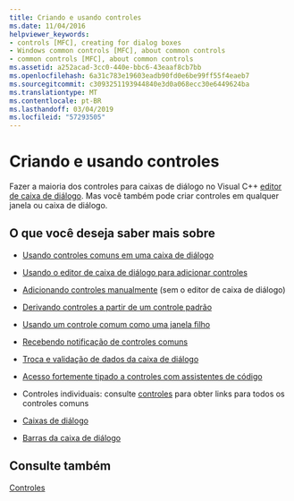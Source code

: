 ```yaml
---
title: Criando e usando controles
ms.date: 11/04/2016
helpviewer_keywords:
- controls [MFC], creating for dialog boxes
- Windows common controls [MFC], about common controls
- common controls [MFC], about common controls
ms.assetid: a252acad-3cc0-440e-bbc6-43eaaf8cb7bb
ms.openlocfilehash: 6a31c783e19603eadb90fd0e6be99ff55f4eaeb7
ms.sourcegitcommit: c3093251193944840e3d0a068ecc30e6449624ba
ms.translationtype: MT
ms.contentlocale: pt-BR
ms.lasthandoff: 03/04/2019
ms.locfileid: "57293505"
---
```

# <a name="making-and-using-controls"></a>Criando e usando controles

Fazer a maioria dos controles para caixas de diálogo no Visual C++ [editor de caixa de diálogo](../windows/dialog-editor.md). Mas você também pode criar controles em qualquer janela ou caixa de diálogo.

## <a name="what-do-you-want-to-know-more-about"></a>O que você deseja saber mais sobre

- [Usando controles comuns em uma caixa de diálogo](../mfc/using-common-controls-in-a-dialog-box.md)

- [Usando o editor de caixa de diálogo para adicionar controles](../mfc/using-the-dialog-editor-to-add-controls.md)

- [Adicionando controles manualmente](../mfc/adding-controls-by-hand.md) (sem o editor de caixa de diálogo)

- [Derivando controles a partir de um controle padrão](../mfc/deriving-controls-from-a-standard-control.md)

- [Usando um controle comum como uma janela filho](../mfc/using-a-common-control-as-a-child-window.md)

- [Recebendo notificação de controles comuns](../mfc/receiving-notification-from-common-controls.md)

- [Troca e validação de dados da caixa de diálogo](../mfc/dialog-data-exchange-and-validation.md)

- [Acesso fortemente tipado a controles com assistentes de código](../mfc/type-safe-access-to-controls-with-code-wizards.md)

- Controles individuais: consulte [controles](../mfc/controls-mfc.md) para obter links para todos os controles comuns

- [Caixas de diálogo](../mfc/dialog-boxes.md)

- [Barras da caixa de diálogo](../mfc/dialog-bars.md)

## <a name="see-also"></a>Consulte também

[Controles](../mfc/controls-mfc.md)
